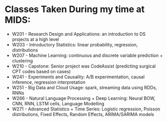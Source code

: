 # Classes Taken During my time at MIDS:
* W201 - Research Design and Applications: an introduction to DS projects at a high level
* W203 - Introductory Statistics: linear probability, regression, distributions
* W207 - Machine Learning: continuous and discrete variable prediction + clustering
* W210 - Capstone: Senior project was CodeAssist (predicting surgical CPT codes based on cases)
* W241 - Experiments and Causality: A/B experimentation, causal inference, regression interpretation
* W251 - Big Data and Cloud Usage: spark, streaming data using RDDs, RNNs
* W266 - Natural Language Processing + Deep Learning: Neural BOW, CNN, RNN, LSTM cells, Language Modelling
* W271 - Advanced Statistics + Time Series: Logistic regression, Poisson distributions, Fixed Effects, Random Effects, ARIMA/SARIMA models
